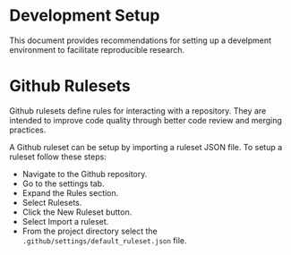 Development Setup
===============
This document provides recommendations for setting up a develpment environment
to facilitate reproducible research.
# Github Rulesets
Github rulesets define rules for interacting with a repository.  They are
intended to improve code quality through better code review and merging
practices.

A Github ruleset can be setup by importing a ruleset JSON file.
To setup a ruleset follow these steps:
* Navigate to the Github repository.
* Go to the settings tab.
* Expand the Rules section.
* Select Rulesets.
* Click the New Ruleset button.
* Select Import a ruleset.
* From the project directory select the `.github/settings/default_ruleset.json` file.
